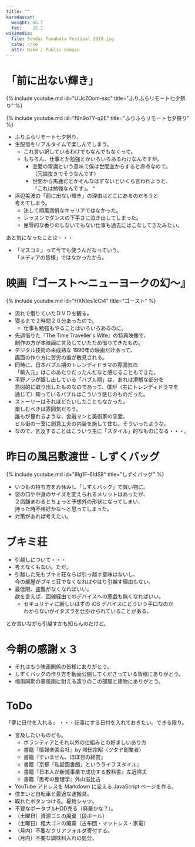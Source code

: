 ```yaml
---
title: ""
karadascan:
  weight: 66.7
  fat:    22.2
wikimedia:
  file: Sendai Tanabata Festival 2010.jpg
  cate: c/ce
  attr: Nikm / Public domain
---
```


# 「前に出ない輝き」

{% include youtube.md id="UUcZOom-ssc" title="ふりふらリモート七夕祭り" %}

{% include youtube.md id="f9n9oTY-q2E" title="ふりふらリモート七夕祭り" %}

* ふりふらリモート七夕祭り。
* 生配信をリアルタイムで楽しんでしまう。
  * これ言い訳しているわけでもなんでもなくって。
  * もちろん、仕事とか勉強とかいろいろあるわけなんですが。
    * 恋愛の常識という意味で僕は世間並からすると赤点なので。  
      （冗談抜きでそうなんです）
    * 世間から馬鹿だとかそんなはずないといくら言われようと、  
      「これは勉強なんです」。
^
* 浜辺美波の「前に出ない輝き」の理由はどこにあるのだろうと  
  考えてしまう。
  * 決して順風満帆なキャリアではなかった。
  * レッスンでダンスの下手さに泣き出してしまった。
  * 屈辱的な香りのしないでもない仕事も過去にはこなしてきたみたい。

あと気になったことは・・・

* 「マスコミ」って今でも使うんだなっていう。  
  「メディアの皆様」ではなかったから。


# 映画『ゴースト〜ニューヨークの幻〜』

{% include youtube.md id="HXNIes1cCi4" title="ゴースト" %}

* 流れで借りていたＤＶＤを観る。
* 寝るまで２時間２０分あったので。
  * 仕事も勉強もやることはいろいろあるのに。
* 先週借りた『The Time Traveller's Wife』の特典映像で、  
  制作の方が本映画に言及していたため借りてきたもの。
* デジタル技術の未成熟な 1990年の映画だけあって、  
  画面の作り方に苦労の痕が散見される。
* 同時に、日本バブル期のトレンディドラマの雰囲気の  
  「輸入元」はこのあたりだったんだなと感じることもできた。
* 平野ノラが醸し出している「バブル期」は、あれは滑稽な部分を  
  意図的に取り出したものなのであって、僕が（主にトレンディドラマを  
  通じて）知っているバブルはこういう感じのものだった。
* ストーリーはそれほどたいしたこともなかった。  
  楽しむべきは雰囲気だろう。  
  誰もが憧れるような、金融マンと美術家の恋愛。  
  ビル街の一室に創意工夫の内装を施して住む。そういったような。
* なので、言及することはこういう主に「スタイル」的なものになる・・・。


# 昨日の風呂敷渡世 - しずくバッグ

{% include youtube.md id="9lg1F-6IdS8" title="しずくバッグ" %}

* いつもの持ち方をお休みし「しずくバッグ」で買い物に。
* 袋の口や中身のサイズを変えられるメリットはあったが、  
  ２店舗まわるとちょっと予想外の形状になってしまい、  
  持った時不格好かな〜と思ってしまった。
* 対策があれば考えたい。


# ブキミ荘

* 引越しについて・・・
* 考えなくもない。ただ。
* 引越した先もブキミ荘ならば引っ越す意味はないし、  
  今の部屋がブキミ荘でなくなればやはり引越す理由もない。
* 最低限、盗難がなくなればいい。  
  欲を言えば、回線経由でのデバイスへの悪戯も無くなればいい。  
  * セキュリティに厳しいはずの iOS デバイスにどういう手口なのか  
    わからないがイタズラを仕掛けられていることがある。

とか言いながら引越すかも知らんのだけど。


# 今朝の感謝ｘ３

* それはもう映画関係の皆様にありがとう。
* しずくバッグの作り方を動画公開してくださっている皆様にありがとう。
* 梅雨同期の暴風雨に耐える造りのこの部屋と建物にありがとう。


# ToDo

「夢に日付を入れる」
・・・記事にする日付を入れておきたい。できる限り。


* 言及したいものども。
  * ボランティアとそれ以外の仕組みとの好ましいあり方
  * 書籍『情報楽園会社』by 増田宗昭（ツタヤ創業者）
  * 書籍『すいません、ほぼ日の経営』
  * 書籍『京都「私設圖書館」というライフスタイル』
  * 書籍『日本人が新規事業で成功する教科書』左近祥夫
  * 書籍『思考の整理学』外山滋比古
* YouTube アドレスを Markdown に変える JavaScript ページを作る。
* 住まいと自転車と最適な運搬具。
* 取れたボタンつける。夏物シャツ。
* 不要なポータブルHDD売る（廃棄かな？）。
* （土曜日）資源ゴミの廃棄（段ボール）
* （土曜日）粗大ゴミの廃棄（古布団・マットレス・家電）
* （月内）不要なクリアフォルダ寄付する。
* （月内）不要な調味料入れの処分。

